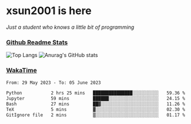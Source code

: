 # xsun2001 is here

*Just a student who knows a little bit of programming*

### [Github Readme Stats](https://github.com/anuraghazra/github-readme-stats)

![Top Langs](https://github-readme-stats.vercel.app/api/top-langs/?username=xsun2001&layout=compact&theme=radical) ![Anurag's GitHub stats](https://github-readme-stats.vercel.app/api?username=xsun2001&show_icons=true&theme=radical)

### [WakaTime](https://wakatime.com)

<!--START_SECTION:waka-->

```txt
From: 29 May 2023 - To: 05 June 2023

Python           2 hrs 25 mins   ███████████████░░░░░░░░░░   59.36 %
Jupyter          59 mins         ██████░░░░░░░░░░░░░░░░░░░   24.15 %
Bash             27 mins         ██▓░░░░░░░░░░░░░░░░░░░░░░   11.26 %
TeX              5 mins          ▓░░░░░░░░░░░░░░░░░░░░░░░░   02.30 %
GitIgnore file   2 mins          ▒░░░░░░░░░░░░░░░░░░░░░░░░   01.17 %
```

<!--END_SECTION:waka-->
